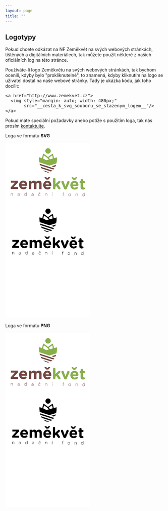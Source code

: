 ```yaml
---
layout: page
title: ""
---
```


## Logotypy

Pokud chcete odkázat na NF Zeměkvět na svých webových stránkách, tištěných a digitálních materiálech, tak můžete použít některé z našich oficiálních log na této stránce.

Používáte-li logo Zeměkvětu na svých webových stránkách, tak bychom ocenili, kdyby bylo "prokliknutelné", to znamená, kdyby kliknutím na logo se uživatel dostal na naše webové stránky. Tady je ukázka kódu, jak toho docílit:


<pre class="html">
&lt;a href="http://www.zemekvet.cz"&gt;
  &lt;img style="margin: auto; width: 480px;"
       src="__cesta_k_svg_souboru_se_stazenym_logem__"/&gt;
&lt;/a&gt;
</pre>

Pokud máte speciální požadavky anebo potíže s použitím loga, tak nás prosím <a href="/kontakt"> kontaktujte</a>.

<p>
Loga ve formátu <strong> SVG </strong>
</p>

<img style="width: 270px; float: left;  "  
src="/public/images/zemekvet_logo_topdown_green_brown.svg"/>


<img style="width: 270px; float:left;" src="/public/images/zemekvet_logo_topdown_black.svg"/>

<img style="width: 270px; background-color: slateGray;"   
src="/public/images/zemekvet_logo_topdown_white.svg"/>

<div style="clear:both;"/>

<p>
Loga ve formátu <strong> PNG </strong>
</p>

<img style="width: 270px; float:left;"  
src="/public/images/zemekvet_logo_topdown_green_brown.png"/>

<img style="width: 270px; float:left;" src="/public/images/zemekvet_logo_topdown_black.png"/>

<img style="width: 270px; background-color: slateGray;"   
src="/public/images/zemekvet_logo_topdown_white.png"/>


<div style="clear:both;"/>
